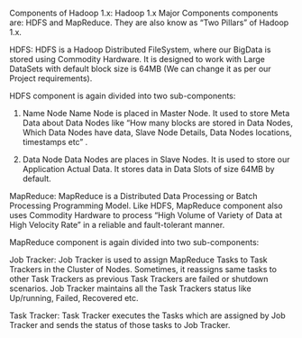Components of Hadoop 1.x:
Hadoop 1.x Major Components components are: HDFS and MapReduce. They are also know as “Two Pillars” of Hadoop 1.x.

  HDFS:
    HDFS is a Hadoop Distributed FileSystem, where our BigData is stored using Commodity Hardware. It is designed to work with Large DataSets with default block size is 64MB (We can change it as per our Project requirements).

HDFS component is again divided into two sub-components:
  1) Name Node
Name Node is placed in Master Node. It used to store Meta Data about Data Nodes like “How many blocks are stored in Data Nodes, Which Data Nodes have data, Slave Node Details, Data Nodes locations, timestamps etc” .

  2) Data Node
Data Nodes are places in Slave Nodes. It is used to store our Application Actual Data. It stores data in Data Slots of size 64MB by default.

MapReduce:
MapReduce is a Distributed Data Processing or Batch Processing Programming Model. Like HDFS, MapReduce component also uses Commodity Hardware to process “High Volume of Variety of Data at High Velocity Rate” in a reliable and fault-tolerant manner.

MapReduce component is again divided into two sub-components:

  Job Tracker:
      Job Tracker is used to assign MapReduce Tasks to Task Trackers in the Cluster of Nodes. Sometimes, it reassigns same tasks to other Task Trackers as previous Task Trackers are failed or shutdown scenarios.
      Job Tracker maintains all the Task Trackers status like Up/running, Failed, Recovered etc.

  Task Tracker:
      Task Tracker executes the Tasks which are assigned by Job Tracker and sends the status of those tasks to Job Tracker.
